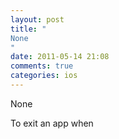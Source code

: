 ```yaml
---
layout: post
title: "
None
"
date: 2011-05-14 21:08
comments: true
categories: ios
---
```


None


To exit an app when 

